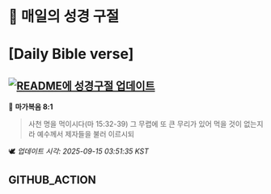 # 🙏 매일의 성경 구절
# [Daily Bible verse]
## [![README에 성경구절 업데이트](https://github.com/DONGSUKA/first_test/actions/workflows/update-readme-bible.yml/badge.svg)](https://github.com/DONGSUKA/first_test/actions/workflows/update-readme-bible.yml)
<!-- START_BIBLE_VERSE -->
📖 **마가복음 8:1**
> 사천 명을 먹이시다(마 15:32-39) 그 무렵에 또 큰 무리가 있어 먹을 것이 없는지라 예수께서 제자들을 불러 이르시되

🕊️ _업데이트 시각: 2025-09-15 03:51:35 KST_
  <!-- END_BIBLE_VERSE -->
## GITHUB_ACTION

